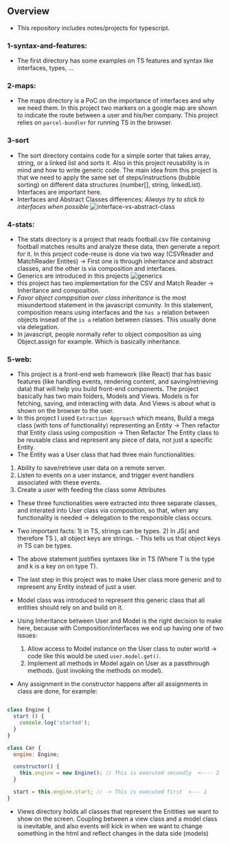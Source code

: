 ## Overview

  * This repository includes notes/projects for typescript.

  ### 1-syntax-and-features:

  * The first directory has some examples on  TS features and syntax like interfaces, types, ...

  ### 2-maps:
  * The maps directory is a PoC on the importance of interfaces and why we need them. In this project two markers on a google map are shown to indicate the route between a user and his/her company. This project relies on `parcel-bundler` for running TS in the browser.

  ### 3-sort
  * The sort directory contains code for a simple sorter that takes array, string, or a linked list and sorts it. Also in this project reusability is in mind and how to write generic code. The main idea from this project is that we need to apply the same set of steps/instructions (bubble sorting) on different data structures (number[], string, linkedList). Interfaces are important here.
  * Interfaces and Abstract Classes differences: *Always try to stick to interfaces when possible*
  ![interface-vs-abstract-class](./img/inter-vs-abst.png)

  ### 4-stats:
  * The stats directory is a project that reads football.csv file containing football matches results and analyze these data, then generate a report for it. In this project code-reuse is done via two way (CSVReader and MatchReader Entites) -> First one is through inheritance and abstract classes, and the other is via composition and interfaces.
  * Generics are introduced in this projects
  ![generics](./img/generic.png)
  * this project has two implementation for the CSV and Match Reader -> Inheritance and compoaition.
  * *Favor object comppsition over class inheritance* is the most misundertood statement in the javascript comunity. In this statement, composition means using interfaces and the `has a` relation between objects insead of the `is a` relation between classes. This usually done via delegation.
  * In javascript, people normally refer to object composition as uing Object.assign for example. Which is basically inheritance.

  ### 5-web:
  * This project is a front-end web framework (like React) that has basic features (like handling events, rendering content, and saving/retrieving data) that will help you build front-end components. The project basically has two main folders, Models and Views. Models is for fetching, saving, and interacting with data. And Views is about what is shown on the browser to the user.
  * In this project I used `Extraction Approach` which means, Build a mega class (with tons of functionality) representing an Entity -> Then refactor that Entity class using composition -> Then Refactor The Entity class to be reusable class and represent any piece of data, not just a specific Entity.
  * The Entity was a User class that had three main functionalities: 
  1) Ability to save/retrieve user data on a remote server.
  2) Listen to events on a user instance, and trigger event handlers associated with these events.
  3) Create a user with feeding the class some Attributes
  * These three functionalities were extracted into three separate classes, and interated into User class via composition, so that, when any functionality is needed -> delegation to the responsible class occurs.

  * Two important facts: 1) in TS, strings can be types. 2) In JS( and therefore TS ), all object keys are strings. - This tells us that object keys in TS can be types.
  * The above statement justifies syntaxes like <k extends keyof T> in TS (Where T is the type and k is a key on on type T).
  * The last step in this project was to make User class more generic  and to represent any Entity instead of just a user.
  * Model class was introduced to represent this generic class that all entities should rely on and build on it.
  * Using Inheritance between User and Model is the right decision to make here, because with Composition/interfaces we end up having one of two issues:
    1. Allow access to Model instance on the User class to outer world -> code like this would be used `user.model.get()`.
    2. Implement all methods in Model again on User as a passthrough methods. (just invoking the methods on model).

  * Any assignment in the constructor happens after all assignments in class are done, for example:
  ```javascript

  class Engine {
    start () {
      console.log('started');
    }
  }

  class Car {
    engine: Engine;

    constructor() {
      this.engine = new Engine(); // This is executed secondly  <---- 2
    }

    start = this.engine.start; // -> This is executed first  <--- 1 
  }
  ```
  * Views directory holds all classes that represent the Enitities we want to show on the screen. Coupling between a view class and a model class is inevitable, and also events will kick in when we want to change something in the html and reflect changes in the data side (models)
